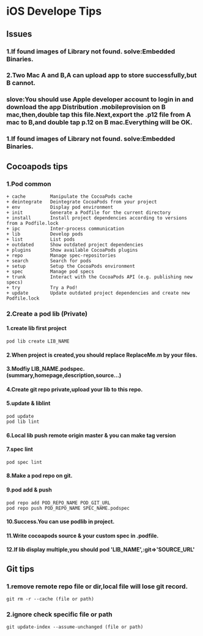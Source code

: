 # iOS Develope Tips
## Issues
### 1.If found images of Library not found. solve:Embedded Binaries.
### 2.Two Mac A and B,A can upload app to store successfully,but B cannot.
### slove:You should use Apple developer account to login in and download the app Distribution .mobileprovision on B mac,then,double tap this file.Next,export the .p12 file from A mac to B,and double tap p.12 on B mac.Everything will be OK.

### 1.If found images of Library not found. solve:Embedded Binaries.
## Cocoapods tips
### 1.Pod common
    + cache         Manipulate the CocoaPods cache
    + deintegrate   Deintegrate CocoaPods from your project
    + env           Display pod environment
    + init          Generate a Podfile for the current directory
    + install       Install project dependencies according to versions from a Podfile.lock
    + ipc           Inter-process communication
    + lib           Develop pods
    + list          List pods
    + outdated      Show outdated project dependencies
    + plugins       Show available CocoaPods plugins
    + repo          Manage spec-repositories
    + search        Search for pods
    + setup         Setup the CocoaPods environment
    + spec          Manage pod specs
    + trunk         Interact with the CocoaPods API (e.g. publishing new specs)
    + try           Try a Pod!
    + update        Update outdated project dependencies and create new Podfile.lock
### 2.Create a pod lib (Private)
#### 1.create lib first project
    pod lib create LIB_NAME
#### 2.When project is created,you should replace ReplaceMe.m by your files.
#### 3.Modfiy LIB_NAME.podspec.(summary,homepage,description,source...)
#### 4.Create git repo private,upload your lib to this repo.
#### 5.update & liblint
    pod update
    pod lib lint 
#### 6.Local lib push remote origin master & you can make tag version
#### 7.spec lint
    pod spec lint
#### 8.Make a pod repo on git.
#### 9.pod add & push
    pod repo add POD_REPO_NAME POD_GIT_URL
    pod repo push POD_REPO_NAME SPEC_NAME.podspec
#### 10.Success.You can use podlib in project.
#### 11.Write cocoapods source & your custom spec in .podfile.
#### 12.If lib display multiple,you should pod 'LIB_NAME',:git=>'SOURCE_URL' 
## Git tips
### 1.remove remote repo file or dir,local file will lose git record. 
    git rm -r --cache (file or path)
### 2.ignore check specific file or path
    git update-index --assume-unchanged (file or path)
